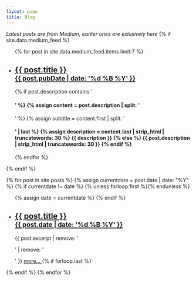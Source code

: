 ```yaml
---
layout: page
title: Blog
---
```


<div class="blog-posts">
  <i>Latest posts are from Medium, earlier ones are exlusively here</i>
  {% if site.data.medium_feed %}
  <ul class="related-posts">
    {% for post in site.data.medium_feed.items limit:7 %}
      <li>
        <h2>
          <a href="{{ post.link }}" target="_blank">
            <span>{{ post.title }}</span><br/>
            <small>{{ post.pubDate | date: '%d %B %Y' }}</small>
          </a>
        </h2>
        {% if post.description contains '<h4>' %}
          {% assign content = post.description | split: '</h4>' %}
          {% assign subtitle = content.first | split: '<h4>' | last %}
          {% assign description = content.last | strip_html | truncatewords: 30 %}
          {{ description }}
        {% else %}
          {{ post.description | strip_html | truncatewords: 30 }}
        {% endif %}
      </li>
    {% endfor %}
  </ul>
  {% endif %}

  {% for post in site.posts %}
  {% assign currentdate = post.date | date: "%Y" %}
  {% if currentdate != date %}
  {% unless forloop.first %}</ul>{% endunless %}
  <ul class="related-posts">
    {% assign date = currentdate %}
    {% endif %}
    <li>
      <h2>
        <a href="{{ site.baseurl }}{{ post.url }}">
          <span>{{ post.title }}</span><br/>
          <small>{{ post.date | date: '%d %B %Y' }}</small>
        </a>
      </h2>
    </li>
    {{ post.excerpt | remove: '<p>' | remove: '</p>' }}
    <a href="{{ site.baseurl }}{{ post.url }}"> more... </a>
  {% if forloop.last %}</ul>{% endif %}
  {% endfor %}
</div>
